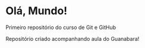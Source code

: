 # Olá, Mundo!
 Primeiro repositório do curso de Git e GitHub

 Repositório criado acompanhando aula do Guanabara!
